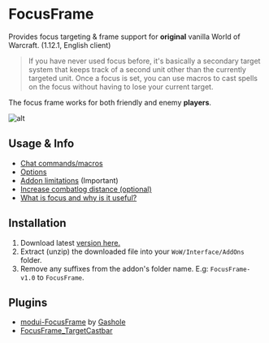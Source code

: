 # FocusFrame
Provides focus targeting & frame support for **original** vanilla World of Warcraft. (1.12.1, English client)

>If you have never used focus before, it's basically a secondary target system that keeps track of a second unit other than the currently targeted unit. Once a focus is set, you can use macros to cast spells on the focus without having to lose your current target.

The focus frame works for both friendly and enemy **players**.


![alt](http://i.imgur.com/OEcWwgU.jpg)

## Usage & Info
- [Chat commands/macros](https://github.com/wardz/FocusFrame/wiki/Commands)
- [Options](https://github.com/wardz/FocusFrame/wiki/Options)
- [Addon limitations](https://github.com/wardz/FocusFrame/wiki/Limitations) (Important)
- [Increase combatlog distance (optional)](https://github.com/wardz/FocusFrame/wiki/Combatlog-Distance)
- [What is focus and why is it useful?](http://wow.gamepedia.com/Focus_target)

## Installation
1. Download latest [version here.](https://github.com/wardz/FocusFrame/releases)
2. Extract (unzip) the downloaded file into your `WoW/Interface/AddOns` folder.
3. Remove any suffixes from the addon's folder name. E.g: `FocusFrame-v1.0` to `FocusFrame`.

## Plugins
- [modui-FocusFrame](https://github.com/gashole/modui-FocusFrame) by [Gashole](https://github.com/gashole)
- [FocusFrame_TargetCastbar](https://github.com/wardz/FocusFrame_TargetCastbar)
